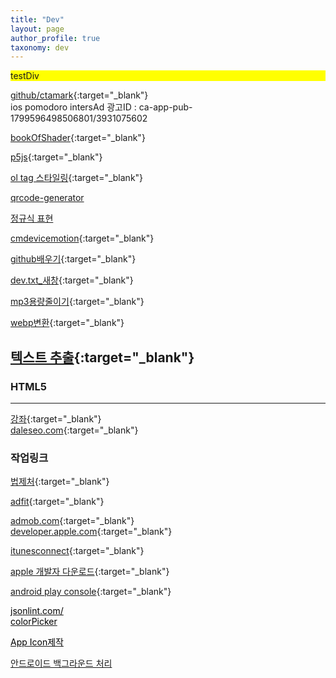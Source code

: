```yaml
---
title: "Dev"
layout: page
author_profile: true
taxonomy: dev
---
```

<div id='testDiv' style='background: yellow' onclick='onTest()'>testDiv</div>


[github/ctamark](https://github.com/ctamark){:target="_blank"}   
ios pomodoro intersAd 광고ID
: ca-app-pub-1799596498506801/3931075602

[bookOfShader](https://thebookofshaders.com/){:target="_blank"}  

[p5js](https://medium.com/@p5js){:target="_blank"}  


[ol tag 스타일링](https://wellcode.tistory.com/12){:target="_blank"}

<a href='https://www.the-qrcode-generator.com/' target = '_blank'>qrcode-generator</a>   
 
<a href='https://inpa.tistory.com/entry/JS-%F0%9F%93%9A-%EC%A0%95%EA%B7%9C%EC%8B%9D-RegExp-%EB%88%84%EA%B5%AC%EB%82%98-%EC%9D%B4%ED%95%B4%ED%95%98%EA%B8%B0-%EC%89%BD%EA%B2%8C-%EC%A0%95%EB%A6%AC' target='_blank'>정규식 표현</a>

[cmdevicemotion](https://nshipster.com/cmdevicemotion/){:target="_blank"}   

[github배우기](https://www.devinlife.com){:target="_blank"}   

[dev.txt_새창](./dev.txt){:target="_blank"}   

[mp3용량줄이기](https://www.mp3smaller.com/){:target="_blank"}

[webp변환](https://ezgif.com/webp-to-png){:target="_blank"}   

[텍스트 추출](https://www.cardscanner.co/ko/image-to-text){:target="_blank"}
---
### HTML5  
---
[강좌](https://blog.mnmsoft.co.kr/categories/antkill/){:target="_blank"}   
[daleseo.com](https://www.daleseo.com/){:target="_blank"}   


### 작업링크  
[법제처](https://law.go.kr){:target="_blank"}

[adfit](https://adfit.github.io){:target="_blank"}

[admob.com](https://www.admob.com){:target="_blank"}   
[developer.apple.com](https://developer.apple.com){:target="_blank"}

[itunesconnect](https://appstoreconnect.apple.com){:target="_blank"}

[apple 개발자 다운로드](https://developer.apple.com/download/more){:target="_blank"}

[android play console](https://play.google.com/console/){:target="_blank"}
		
<a href="https://jsonlint.com/"><font color=black>jsonlint.com/</font></a><br>
<a href="https://wepplication.github.io/tools/colorPicker/"><font color=black>colorPicker</font></a><br>
	
<a href="https://makeappicon.com/" target=_blank><font color=black> App Icon제작</font></a>   
   
<a href="https://medium.com/@limgyumin/%EC%83%88%EB%A1%9C%EC%9A%B4-%EC%95%88%EB%93%9C%EB%A1%9C%EC%9D%B4%EB%93%9C-%EB%B0%B1%EA%B7%B8%EB%9D%BC%EC%9A%B4%EB%93%9C-%EC%9E%91%EC%97%85-%EC%B2%98%EB%A6%AC%EB%B2%95-workmanager-f625e07b384c" target=_blank> 안드로이드 백그라운드 처리</a>


<script>
let divE = document.getElementById('testDiv')
divE.innerHTML = 'testDiv@'	

function onTest(){
console.log('onTest')
divE.innerHTML = 'onTest()'	
	

}
	
</script>

